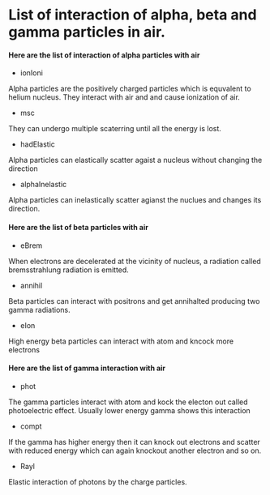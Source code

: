# List of interaction of alpha, beta and gamma particles in air.

#### Here are the list of interaction of alpha particles with air

- ionIoni

Alpha particles are the positively charged particles which is equvalent to helium nucleus. They interact with air and and cause ionization of air.
- msc	

They can undergo multiple scaterring until all the energy is lost.
- hadElastic 

Alpha particles can elastically scatter agaist a nucleus without changing the direction
- alphaInelastic

Alpha particles can inelastically scatter agianst the nuclues and changes its direction.

####  Here are the list of beta particles with air
- eBrem

When electrons are decelerated at the vicinity of nucleus, a radiation called bremsstrahlung radiation is emitted.
- annihil

Beta particles can interact with positrons and  get annihalted producing two gamma radiations.
- eIon

High energy beta particles can interact with atom and kncock more electrons


#### Here are the list of gamma interaction with air

- phot 

The gamma particles interact with atom and kock the electon out called photoelectric effect. Usually lower energy gamma shows this interaction
- compt

If the gamma has higher energy then it can knock out electrons and scatter with reduced energy which can again knockout another electron and so on.
- Rayl

 Elastic interaction of photons by the charge particles.



